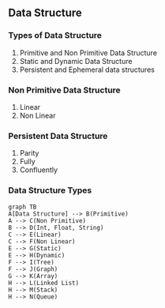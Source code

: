 ## Data Structure

### Types of Data Structure

1. Primitive and Non Primitive Data Structure
2. Static and Dynamic Data Structure
3. Persistent and Ephemeral data structures

### Non Primitive Data Structure

1. Linear
2. Non Linear

### Persistent Data Structure

1. Parity
2. Fully 
3. Confluently 

### Data Structure Types

```mermaid
graph TB
A[Data Structure] --> B(Primitive)
A --> C(Non Primitive)
B --> D(Int, Float, String)
C --> E(Linear)
C --> F(Non Linear)
E --> G(Static)
E --> H(Dynamic)
F --> I(Tree)
F --> J(Graph)
G --> K(Array)
H --> L(Linked List)
H --> M(Stack)
H --> N(Queue)
```